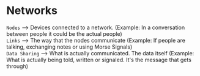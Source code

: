 # Networks
`Nodes` --> Devices connected to a network. (Example: In a conversation between people it could be the actual people)  
`Links` --> The way that the nodes communicate (Example: If people are talking, exchanging notes or using Morse Signals)  
`Data Sharing` --> What is actually communicated. The data itself (Example: What is actually being told, written or signaled. It's the message that gets through)

